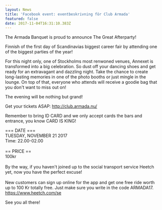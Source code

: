 ```yaml
---
layout: News
title: 'Facebook event: eventbeskrivning för Club Armada'
featured: false
date: 2017-11-04T16:31:10.383Z
---
```

The Armada Banquet is proud to announce The Great Afterparty!

Finnish of the first day of Scandinavias biggest career fair by attending one of the biggest parties of the year!

For this night only, one of Stockholms most renwoned venues, Annexet is transformed into a big celebration. So dust off your dancing shoes and get ready for an extravagant and dazzling night. Take the chance to create long-lasting memories in one of the photo booths or just mingle in the lounge. On top of that, everyone who attends will receive a goodie bag that you don't want to miss out on!

The evening will be nothing but grand!

Get your tickets ASAP: <http://club.armada.nu/>

Remember to bring ID CARD and we only accept cards the bars and entrance, you know CARD IS KING!

\=== DATE ===\
TUESDAY, NOVEMBER 21 2017\
Time: 22.00-02.00\
\
== PRICE ==\
100kr\
\
By the way, if you haven't joined up to the social transport service Heetch yet, now you have the perfect excuse!\
\
New customers can sign up online for the app and get one free ride worth up to 100 Kr totally free. Just make sure you write in the code ARMADA17.\
<https://www.heetch.com/se>

See you all there!
